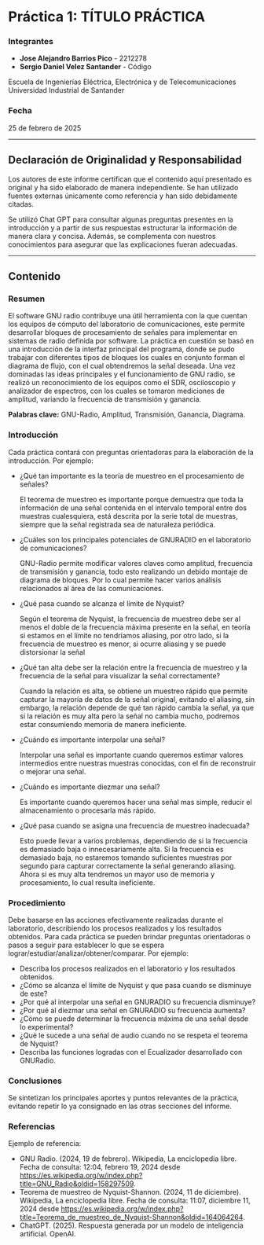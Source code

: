 # Práctica 1: TÍTULO PRÁCTICA

### Integrantes
- **Jose Alejandro Barrios Pico** - 2212278
- **Sergio Daniel Velez Santander** - Código

Escuela de Ingenierías Eléctrica, Electrónica y de Telecomunicaciones  
Universidad Industrial de Santander

### Fecha
25 de febrero de 2025

---

## Declaración de Originalidad y Responsabilidad
Los autores de este informe certifican que el contenido aquí presentado es original y ha sido elaborado de manera independiente. Se han utilizado fuentes externas únicamente como referencia y han sido debidamente citadas.

Se utilizó Chat GPT para consultar algunas preguntas presentes en la introducción y a partir de sus respuestas estructurar la información de manera clara y concisa. Además, se complementa con nuestros conocimientos para asegurar que las explicaciones fueran adecuadas.  

---
## Contenido

### Resumen
El software GNU radio contribuye una útil herramienta con la que cuentan los equipos de cómputo del laboratorio de comunicaciones, este permite desarrollar bloques de procesamiento de señales para implementar en sistemas de radio definida por software. La práctica en cuestión se basó en una introducción de la interfaz principal del programa, donde se pudo trabajar con diferentes tipos de bloques los cuales en conjunto forman el diagrama de flujo, con el cual obtendremos la señal deseada. Una vez dominadas las ideas principales y el funcionamiento de GNU radio, se realizó un reconocimiento de los equipos como el SDR, osciloscopio y analizador de espectros, con los cuales se tomaron mediciones de amplitud, variando la frecuencia de transmisión y ganancia.


**Palabras clave:** GNU-Radio, Amplitud, Transmisión, Ganancia, Diagrama. 

### Introducción
Cada práctica contará con preguntas orientadoras para la elaboración de la introducción. Por ejemplo: 
- ¿Qué tan importante es la teoría de muestreo en el procesamiento de señales?

  El teorema de muestreo es importante porque demuestra que toda la información de una señal contenida en el intervalo temporal entre dos muestras cualesquiera, está descrita por la serie total de muestras, siempre que la señal registrada sea de naturaleza periódica.
- ¿Cuáles son los principales potenciales de GNURADIO en el laboratorio de comunicaciones?
  
  GNU-Radio permite modificar valores claves como amplitud, frecuencia de transmisión y ganancia, todo esto realizando un debido montaje de diagrama de bloques. Por lo cual permite hacer varios análisis relacionados al área de las comunicaciones. 
- ¿Qué pasa cuando se alcanza el límite de Nyquist?
  
  Según el teorema de Nyquist, la frecuencia de muestreo debe ser al menos el doble de la frecuencia máxima presente en la señal, en teoría si estamos en el límite no tendríamos aliasing, por otro lado, si la frecuencia de muestreo es menor, si ocurre aliasing y se puede distorsionar la señal
- ¿Qué tan alta debe ser la relación entre la frecuencia de muestreo y la frecuencia de la señal para visualizar la señal correctamente?
  
  Cuando la relación es alta, se obtiene un muestreo rápido que permite capturar la mayoría de datos de la señal original, evitando el aliasing, sin embargo, la relación depende de qué tan rápido cambia la señal, ya que si la relación es muy alta pero la señal no cambia mucho, podremos estar consumiendo memoria de manera ineficiente.
- ¿Cuándo es importante interpolar una señal?

  Interpolar una señal es importante cuando queremos estimar valores intermedios entre nuestras muestras conocidas, con el fin de reconstruir o mejorar una señal. 
- ¿Cuándo es importante diezmar una señal?
  
  Es importante cuando queremos hacer una señal mas simple, reducir el almacenamiento o procesarla más rápido.
- ¿Qué pasa cuando se asigna una frecuencia de muestreo inadecuada?

  Esto puede llevar a varios problemas, dependiendo de si la frecuencia es demasiado baja o innecesariamente alta. Si la frecuencia es demasiado baja, no estaremos tomando suficientes muestras por segundo para capturar correctamente la señal generando aliasing. Ahora si es muy alta tendremos un mayor uso de memoria y procesamiento, lo cual resulta ineficiente. 

### Procedimiento
Debe basarse en las acciones efectivamente realizadas durante el laboratorio, describiendo los procesos realizados y los resultados obtenidos. Para cada práctica se pueden brindar preguntas orientadoras o pasos a seguir para establecer lo que se espera lograr/estudiar/analizar/obtener/comparar. Por ejemplo:
- Describa los procesos realizados en el laboratorio  y los resultados obtenidos.
- ¿Cómo se alcanza el límite de Nyquist y que pasa cuando se disminuye de este?
- ¿Por qué al interpolar una señal en GNURADIO su frecuencia disminuye?
- ¿Por qué al diezmar una señal en GNURADIO su frecuencia aumenta?
- ¿Cómo se puede determinar la frecuencia máxima de una señal desde lo experimental?
- ¿Qué le sucede a una señal de audio cuando no se respeta el teorema de Nyquist?
- Describa las funciones logradas con el Ecualizador desarrollado con GNURadio.

### Conclusiones
Se sintetizan los principales aportes y puntos relevantes de la práctica, evitando repetir lo ya consignado en las otras secciones del informe. 

### Referencias
Ejemplo de referencia:

- GNU Radio. (2024, 19 de febrero). Wikipedia, La enciclopedia libre. Fecha de consulta: 12:04, febrero 19, 2024 desde https://es.wikipedia.org/w/index.php?title=GNU_Radio&oldid=158297509.
- Teorema de muestreo de Nyquist-Shannon. (2024, 11 de diciembre). Wikipedia, La enciclopedia libre. Fecha de consulta: 11:07, diciembre 11, 2024 desde https://es.wikipedia.org/w/index.php?title=Teorema_de_muestreo_de_Nyquist-Shannon&oldid=164064264.
- ChatGPT. (2025). Respuesta generada por un modelo de inteligencia artificial. OpenAI.
